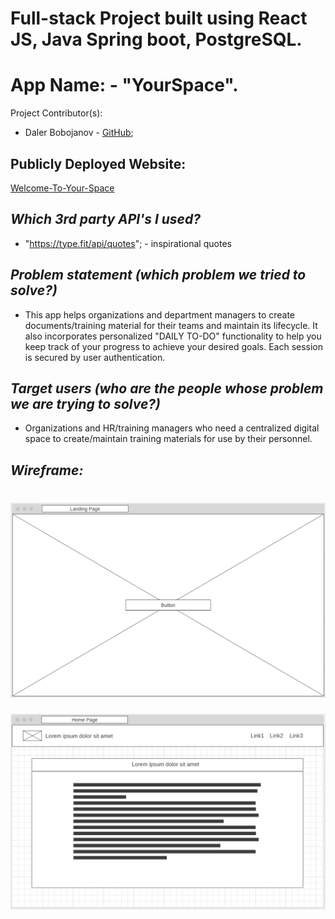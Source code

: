# Full-stack Project built using React JS, Java Spring boot, PostgreSQL.

# App Name: - "YourSpace". 
Project Contributor(s): 
-   Daler Bobojanov - [GitHub](https://github.com/daler-bobojanov);


## Publicly Deployed Website:
[Welcome-To-Your-Space](www.welcome-to-your-space.herokuapp.com/)


## *Which 3rd party API's I used?*
- "https://type.fit/api/quotes"; - inspirational quotes


## *Problem statement (which problem we tried to solve?)*
* This app helps organizations and department managers to create documents/training material for their teams and maintain its lifecycle. It also incorporates personalized "DAILY TO-DO" functionality to help you keep track of your progress to achieve your desired goals. Each session is secured by user authentication. 

## *Target users (who are the people whose problem we are trying to solve?)*
- Organizations and HR/training managers who need a centralized digital space to create/maintain training materials for use by their personnel.

## *Wireframe:*
![0. LandingPage](https://github.com/daler-bobojanov/MOD-3---Final-Project/blob/master/wireframe/LandingPage__yourSpaceApp.png)
==================
![1. HomePage(Menu)](https://github.com/daler-bobojanov/MOD-3---Final-Project/blob/master/wireframe/HomePage__yourSpaceApp.png)





